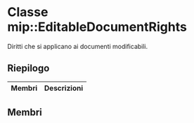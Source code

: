 # <a name="class-mipeditabledocumentrights"></a>Classe mip::EditableDocumentRights 
Diritti che si applicano ai documenti modificabili.
## <a name="summary"></a>Riepilogo
 Membri                        | Descrizioni                                
--------------------------------|---------------------------------------------
## <a name="members"></a>Membri